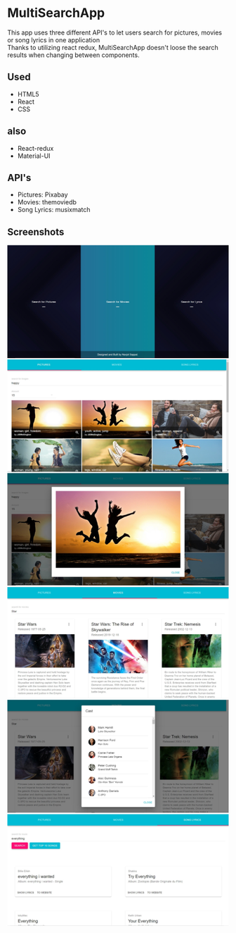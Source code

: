 # MultiSearchApp

This app uses three different API's to let users search for pictures, movies or song lyrics in one application<br/>
Thanks to utilizing react redux, MultiSearchApp doesn't loose the search results when changing between components.<br/> 

## Used

- HTML5
- React
- CSS

## also

- React-redux
- Material-UI

## API's

- Pictures: Pixabay 
- Movies: themoviedb
- Song Lyrics: musixmatch

## Screenshots

![multiSearchApp Picture](demo/1.jpg)<br/>
![multiSearchApp Picture](demo/2.jpg)<br/>
![multiSearchApp Picture](demo/3.jpg)<br/>
![multiSearchApp Picture](demo/4.jpg)<br/>
![multiSearchApp Picture](demo/5.jpg)<br/>
![multiSearchApp Picture](demo/6.jpg)<br/>


